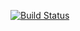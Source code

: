 [![Build Status](http://jenkins.cloudgaurdtechnologies.com:8080/job/springboot-app/badge/icon)](http://jenkins.cloudgaurdtechnologies.com:8080/job/springboot-app/)


